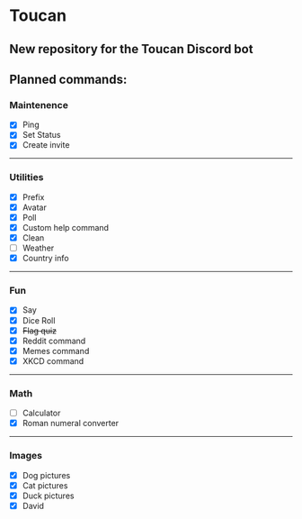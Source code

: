 # Toucan

## New repository for the Toucan Discord bot

## Planned commands:
### Maintenence
- [x] Ping
- [x] Set Status
- [x] Create invite
---
### Utilities
- [x] Prefix
- [x] Avatar
- [x] Poll
- [x] Custom help command
- [x] Clean
- [ ] Weather
- [x] Country info
---
### Fun
- [x] Say
- [x] Dice Roll
- [x] ~~Flag quiz~~
- [x] Reddit command
- [x] Memes command
- [x] XKCD command
---
### Math
- [ ] Calculator
- [x] Roman numeral converter
---
### Images
- [x] Dog pictures
- [x] Cat pictures
- [x] Duck pictures
- [x] David
